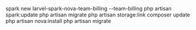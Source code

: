 spark new larvel-spark-nova-team-billing --team-billing
php artisan spark:update
php artisan migrate
php artisan storage:link
composer update
php artisan nova:install
php artisan migrate
